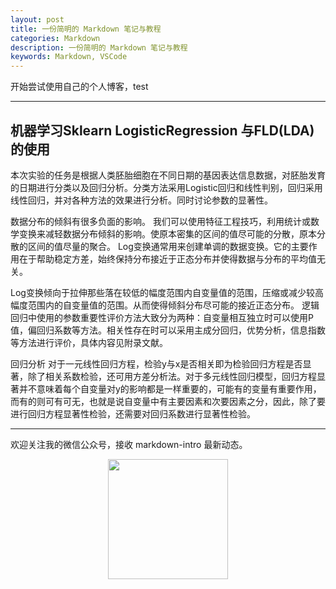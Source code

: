 ```yaml
---
layout: post
title: 一份简明的 Markdown 笔记与教程
categories: Markdown
description: 一份简明的 Markdown 笔记与教程
keywords: Markdown, VSCode
---
```


开始尝试使用自己的个人博客，test

---
## 机器学习Sklearn LogisticRegression 与FLD(LDA)的使用

 本次实验的任务是根据人类胚胎细胞在不同日期的基因表达信息数据，对胚胎发育的日期进行分类以及回归分析。分类方法采用Logistic回归和线性判别，回归采用线性回归，并对各种方法的效果进行分析。同时讨论参数的显著性。


数据分布的倾斜有很多负面的影响。 
我们可以使用特征工程技巧，利用统计或数学变换来减轻数据分布倾斜的影响。使原本密集的区间的值尽可能的分散，原本分散的区间的值尽量的聚合。 
Log变换通常用来创建单调的数据变换。它的主要作用在于帮助稳定方差，始终保持分布接近于正态分布并使得数据与分布的平均值无关。 

Log变换倾向于拉伸那些落在较低的幅度范围内自变量值的范围，压缩或减少较高幅度范围内的自变量值的范围。从而使得倾斜分布尽可能的接近正态分布。
逻辑回归中使用的参数重要性评价方法大致分为两种：自变量相互独立时可以使用P值，偏回归系数等方法。相关性存在时可以采用主成分回归，优势分析，信息指数等方法进行评价，具体内容见附录文献。

回归分析
对于一元线性回归方程，检验y与x是否相关即为检验回归方程是否显著，除了相关系数检验，还可用方差分析法。对于多元线性回归模型，回归方程显著并不意味着每个自变量对y的影响都是一样重要的，可能有的变量有重要作用，而有的则可有可无，也就是说自变量中有主要因素和次要因素之分，因此，除了要进行回归方程显著性检验，还需要对回归系数进行显著性检验。



---

欢迎关注我的微信公众号，接收 markdown-intro 最新动态。

<div align="center"><img width="192px" height="192px" src="https://mazhuang.org/assets/images/qrcode.jpg"/></div>

